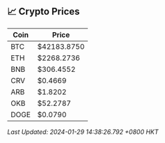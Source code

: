 ## 📈 Crypto Prices

| Coin | Price |
| ---- | ----- |
| BTC | $42183.8750 |
| ETH | $2268.2736 |
| BNB | $306.4552 |
| CRV | $0.4669 |
| ARB | $1.8202 |
| OKB | $52.2787 |
| DOGE | $0.0790 |

_Last Updated: 2024-01-29 14:38:26.792 +0800 HKT_